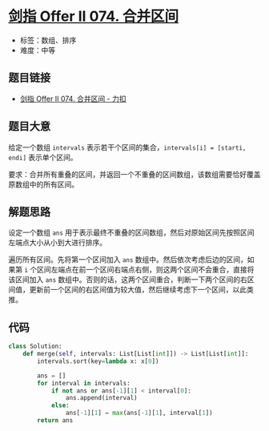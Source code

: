 # [剑指 Offer II 074. 合并区间](https://leetcode.cn/problems/SsGoHC/)

- 标签：数组、排序
- 难度：中等

## 题目链接

- [剑指 Offer II 074. 合并区间 - 力扣](https://leetcode.cn/problems/SsGoHC/)

## 题目大意

给定一个数组 `intervals` 表示若干个区间的集合，`intervals[i] = [starti, endi]` 表示单个区间。

要求：合并所有重叠的区间，并返回一个不重叠的区间数组，该数组需要恰好覆盖原数组中的所有区间。

## 解题思路

设定一个数组 `ans` 用于表示最终不重叠的区间数组，然后对原始区间先按照区间左端点大小从小到大进行排序。

遍历所有区间。先将第一个区间加入 `ans` 数组中。然后依次考虑后边的区间，如果第 `i` 个区间左端点在前一个区间右端点右侧，则这两个区间不会重合，直接将该区间加入 `ans` 数组中。否则的话，这两个区间重合，判断一下两个区间的右区间值，更新前一个区间的右区间值为较大值，然后继续考虑下一个区间，以此类推。

## 代码

```python
class Solution:
    def merge(self, intervals: List[List[int]]) -> List[List[int]]:
        intervals.sort(key=lambda x: x[0])

        ans = []
        for interval in intervals:
            if not ans or ans[-1][1] < interval[0]:
                ans.append(interval)
            else:
                ans[-1][1] = max(ans[-1][1], interval[1])
        return ans
```

